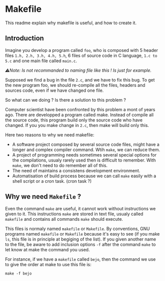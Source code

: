 # Makefile

This readme explain why makefile is useful, and how to create it.

## Introduction

Imagine you develop a program called `foo`, who is composed with 5 header files `1.h, 2.h, 3.h, 4.h, 5.h`, 6 files of source code in C language, `1.c to 5.c` and one main file called `main.c`.

*⚠️Note: Is not recommanded to naming file like this ! Is just for example.*

Supposed we find a bug in the file `2.c`, and we have to fix this bug. To get the new program foo, we should re-compile all the files, headers and sources code, even if we have changed one file.

So what can we doing ? Is there a solution to this problem ?

Computer scientist have been confronted by this problem a mont of years ago. There are developped a program called make. Instead of compile all the source code, this program build only the source code who have changed. If you you make change in `2.c`, then make will build only this.

Here two reasons to why we need makefile:
* A software project composed by several source code files, might have a longer and complex compiler command. Wtih `make`, we can reduce them.
* A project of programming needs sometimes several special options for the compilations, usualy rarely used then is difficult to remember. With `make`, we don't need to do remember all of this.
* The need of maintains a consistens development environment.
* Automatisation of build process because  we can call `make` easily with a shell script or a cron task. (cron task ?)

## Why we need `Makefile` ?

Even the command `make` are useful, it cannot work without instructions we given to it.  This instructions `make` are stored in text file, usualy called `makefile` and contains all commands `make` should execute.

This files is normaly named `makefile` or `Makefile`. By conventions, GNU programs named `makefile` or `Makefile` because it's easy to see (if you make `ls`, this file is in principle at begiging of the list). If you given another name to the file, be aware to add inclusion options `-f` after the command `make` to let know at make the command you used.

For instance, if we have a `makefile` called `bejo`, then the command we use to give the order at make to use this file is:
```
make -f bejo
```
